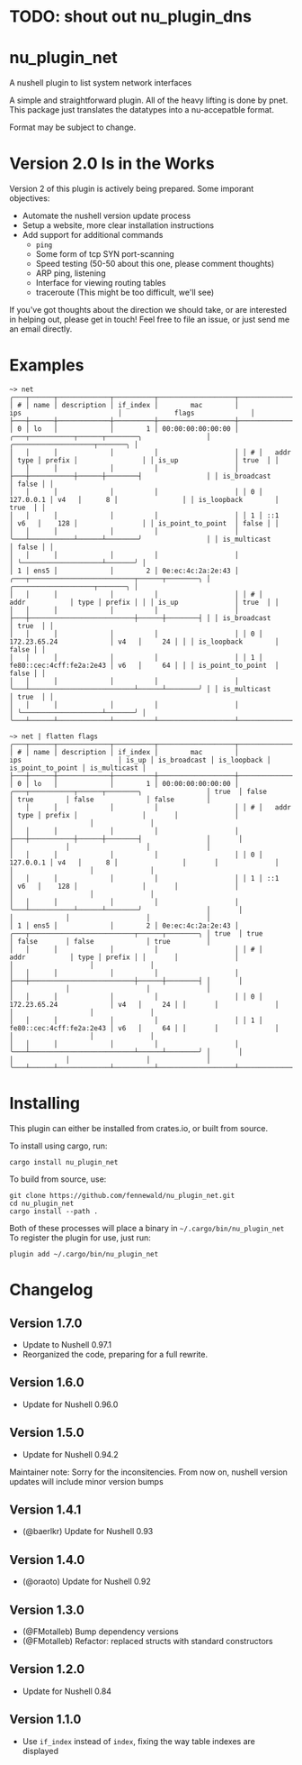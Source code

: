 # TODO: shout out nu_plugin_dns


# nu_plugin_net
A nushell plugin to list system network interfaces

A simple and straightforward plugin. All of the heavy lifting is done by pnet. This package just translates the datatypes into a nu-accepatble format.

Format may be subject to change.

# Version 2.0 Is in the Works

Version 2 of this plugin is actively being prepared. Some imporant objectives:
* Automate the nushell version update process
* Setup a website, more clear installation instructions
* Add support for additional commands
  - `ping`
  - Some form of tcp SYN port-scanning
  - Speed testing (50-50 about this one, please comment thoughts)
  - ARP ping, listening
  - Interface for viewing routing tables
  - traceroute (This might be too difficult, we'll see)

If you've got thoughts about the direction we should take, or are interested in helping out, please get in touch! Feel free to file an issue, or just send me an email directly.

# Examples

```
~> net
╭───┬──────┬─────────────┬──────────┬───────────────────┬──────────────────────────────────────────────────┬────────────────────────────────╮
│ # │ name │ description │ if_index │        mac        │                       ips                        │             flags              │
├───┼──────┼─────────────┼──────────┼───────────────────┼──────────────────────────────────────────────────┼────────────────────────────────┤
│ 0 │ lo   │             │        1 │ 00:00:00:00:00:00 │ ╭───┬───────────┬──────┬────────╮                │ ╭────────────────────┬───────╮ │
│   │      │             │          │                   │ │ # │   addr    │ type │ prefix │                │ │ is_up              │ true  │ │
│   │      │             │          │                   │ ├───┼───────────┼──────┼────────┤                │ │ is_broadcast       │ false │ │
│   │      │             │          │                   │ │ 0 │ 127.0.0.1 │ v4   │      8 │                │ │ is_loopback        │ true  │ │
│   │      │             │          │                   │ │ 1 │ ::1       │ v6   │    128 │                │ │ is_point_to_point  │ false │ │
│   │      │             │          │                   │ ╰───┴───────────┴──────┴────────╯                │ │ is_multicast       │ false │ │
│   │      │             │          │                   │                                                  │ ╰────────────────────┴───────╯ │
│ 1 │ ens5 │             │        2 │ 0e:ec:4c:2a:2e:43 │ ╭───┬──────────────────────────┬──────┬────────╮ │ ╭────────────────────┬───────╮ │
│   │      │             │          │                   │ │ # │           addr           │ type │ prefix │ │ │ is_up              │ true  │ │
│   │      │             │          │                   │ ├───┼──────────────────────────┼──────┼────────┤ │ │ is_broadcast       │ true  │ │
│   │      │             │          │                   │ │ 0 │ 172.23.65.24             │ v4   │     24 │ │ │ is_loopback        │ false │ │
│   │      │             │          │                   │ │ 1 │ fe80::cec:4cff:fe2a:2e43 │ v6   │     64 │ │ │ is_point_to_point  │ false │ │
│   │      │             │          │                   │ ╰───┴──────────────────────────┴──────┴────────╯ │ │ is_multicast       │ true  │ │
│   │      │             │          │                   │                                                  │ ╰────────────────────┴───────╯ │
╰───┴──────┴─────────────┴──────────┴───────────────────┴──────────────────────────────────────────────────┴────────────────────────────────╯
```

```
~> net | flatten flags
╭───┬──────┬─────────────┬──────────┬───────────────────┬──────────────────────────────────────────────────┬───────┬──────────────┬─────────────┬───────────────────┬──────────────╮
│ # │ name │ description │ if_index │        mac        │                       ips                        │ is_up │ is_broadcast │ is_loopback │ is_point_to_point │ is_multicast │
├───┼──────┼─────────────┼──────────┼───────────────────┼──────────────────────────────────────────────────┼───────┼──────────────┼─────────────┼───────────────────┼──────────────┤
│ 0 │ lo   │             │        1 │ 00:00:00:00:00:00 │ ╭───┬───────────┬──────┬────────╮                │ true  │ false        │ true        │ false             │ false        │
│   │      │             │          │                   │ │ # │   addr    │ type │ prefix │                │       │              │             │                   │              │
│   │      │             │          │                   │ ├───┼───────────┼──────┼────────┤                │       │              │             │                   │              │
│   │      │             │          │                   │ │ 0 │ 127.0.0.1 │ v4   │      8 │                │       │              │             │                   │              │
│   │      │             │          │                   │ │ 1 │ ::1       │ v6   │    128 │                │       │              │             │                   │              │
│   │      │             │          │                   │ ╰───┴───────────┴──────┴────────╯                │       │              │             │                   │              │
│ 1 │ ens5 │             │        2 │ 0e:ec:4c:2a:2e:43 │ ╭───┬──────────────────────────┬──────┬────────╮ │ true  │ true         │ false       │ false             │ true         │
│   │      │             │          │                   │ │ # │           addr           │ type │ prefix │ │       │              │             │                   │              │
│   │      │             │          │                   │ ├───┼──────────────────────────┼──────┼────────┤ │       │              │             │                   │              │
│   │      │             │          │                   │ │ 0 │ 172.23.65.24             │ v4   │     24 │ │       │              │             │                   │              │
│   │      │             │          │                   │ │ 1 │ fe80::cec:4cff:fe2a:2e43 │ v6   │     64 │ │       │              │             │                   │              │
│   │      │             │          │                   │ ╰───┴──────────────────────────┴──────┴────────╯ │       │              │             │                   │              │
╰───┴──────┴─────────────┴──────────┴───────────────────┴──────────────────────────────────────────────────┴───────┴──────────────┴─────────────┴───────────────────┴──────────────╯
```

# Installing

This plugin can either be installed from crates.io, or built from source.

To install using cargo, run:
```
cargo install nu_plugin_net
```

To build from source, use:
```
git clone https://github.com/fennewald/nu_plugin_net.git
cd nu_plugin_net
cargo install --path .
```

Both of these processes will place a binary in `~/.cargo/bin/nu_plugin_net`
To register the plugin for use, just run:
```
plugin add ~/.cargo/bin/nu_plugin_net
```

# Changelog

## Version 1.7.0

* Update to Nushell 0.97.1
* Reorganized the code, preparing for a full rewrite.

## Version 1.6.0

* Update for Nushell 0.96.0

## Version 1.5.0

* Update for Nushell 0.94.2

Maintainer note: Sorry for the inconsitencies. From now on, nushell version updates will include minor version bumps

## Version 1.4.1

* (@baerlkr) Update for Nushell 0.93

## Version 1.4.0

* (@oraoto) Update for Nushell 0.92

## Version 1.3.0

* (@FMotalleb) Bump dependency versions
* (@FMotalleb) Refactor: replaced structs with standard constructors

## Version 1.2.0

* Update for Nushell 0.84

## Version 1.1.0

* Use `if_index` instead of `index`, fixing the way table indexes are displayed
